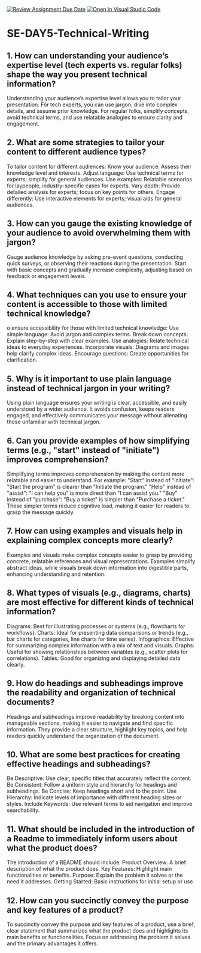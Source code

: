 [![Review Assignment Due Date](https://classroom.github.com/assets/deadline-readme-button-22041afd0340ce965d47ae6ef1cefeee28c7c493a6346c4f15d667ab976d596c.svg)](https://classroom.github.com/a/zsAR-pyY)
[![Open in Visual Studio Code](https://classroom.github.com/assets/open-in-vscode-2e0aaae1b6195c2367325f4f02e2d04e9abb55f0b24a779b69b11b9e10269abc.svg)](https://classroom.github.com/online_ide?assignment_repo_id=15645862&assignment_repo_type=AssignmentRepo)
# SE-DAY5-Technical-Writing
## 1. How can understanding your audience’s expertise level (tech experts vs. regular folks) shape the way you present technical information?
Understanding your audience’s expertise level allows you to tailor your presentation. For tech experts, you can use jargon, dive into complex details, and assume prior knowledge. For regular folks, simplify concepts, avoid technical terms, and use relatable analogies to ensure clarity and engagement.
## 2. What are some strategies to tailor your content to different audience types?
To tailor content for different audiences:
Know your audience: Assess their knowledge level and interests.
Adjust language: Use technical terms for experts; simplify for general audiences.
Use examples: Relatable scenarios for laypeople, industry-specific cases for experts.
Vary depth: Provide detailed analysis for experts; focus on key points for others.
Engage differently: Use interactive elements for experts; visual aids for general audiences.
## 3. How can you gauge the existing knowledge of your audience to avoid overwhelming them with jargon?
Gauge audience knowledge by asking pre-event questions, conducting quick surveys, or observing their reactions during the presentation. Start with basic concepts and gradually increase complexity, adjusting based on feedback or engagement levels.
## 4. What techniques can you use to ensure your content is accessible to those with limited technical knowledge?
o ensure accessibility for those with limited technical knowledge:
Use simple language: Avoid jargon and complex terms.
Break down concepts: Explain step-by-step with clear examples.
Use analogies: Relate technical ideas to everyday experiences.
Incorporate visuals: Diagrams and images help clarify complex ideas.
Encourage questions: Create opportunities for clarification.
## 5. Why is it important to use plain language instead of technical jargon in your writing?
Using plain language ensures your writing is clear, accessible, and easily understood by a wider audience. It avoids confusion, keeps readers engaged, and effectively communicates your message without alienating those unfamiliar with technical jargon.
## 6. Can you provide examples of how simplifying terms (e.g., "start" instead of "initiate") improves comprehension?
Simplifying terms improves comprehension by making the content more relatable and easier to understand. For example:
"Start" instead of "initiate": "Start the program" is clearer than "Initiate the program."
"Help" instead of "assist": "I can help you" is more direct than "I can assist you."
"Buy" instead of "purchase": "Buy a ticket" is simpler than "Purchase a ticket."
These simpler terms reduce cognitive load, making it easier for readers to grasp the message quickly.
## 7. How can using examples and visuals help in explaining complex concepts more clearly?
Examples and visuals make complex concepts easier to grasp by providing concrete, relatable references and visual representations. Examples simplify abstract ideas, while visuals break down information into digestible parts, enhancing understanding and retention.
## 8. What types of visuals (e.g., diagrams, charts) are most effective for different kinds of technical information?
Diagrams: Best for illustrating processes or systems (e.g., flowcharts for workflows).
Charts: Ideal for presenting data comparisons or trends (e.g., bar charts for categories, line charts for time series).
Infographics: Effective for summarizing complex information with a mix of text and visuals.
Graphs: Useful for showing relationships between variables (e.g., scatter plots for correlations).
Tables: Good for organizing and displaying detailed data clearly.
## 9. How do headings and subheadings improve the readability and organization of technical documents?
Headings and subheadings improve readability by breaking content into manageable sections, making it easier to navigate and find specific information. They provide a clear structure, highlight key topics, and help readers quickly understand the organization of the document.
## 10. What are some best practices for creating effective headings and subheadings?
Be Descriptive: Use clear, specific titles that accurately reflect the content.
Be Consistent: Follow a uniform style and hierarchy for headings and subheadings.
Be Concise: Keep headings short and to the point.
Use Hierarchy: Indicate levels of importance with different heading sizes or styles.
Include Keywords: Use relevant terms to aid navigation and improve searchability.
## 11. What should be included in the introduction of a Readme to immediately inform users about what the product does?
The introduction of a README should include:
Product Overview: A brief description of what the product does.
Key Features: Highlight main functionalities or benefits.
Purpose: Explain the problem it solves or the need it addresses.
Getting Started: Basic instructions for initial setup or use.
## 12. How can you succinctly convey the purpose and key features of a product?
To succinctly convey the purpose and key features of a product, use a brief, clear statement that summarizes what the product does and highlights its main benefits or functionalities. Focus on addressing the problem it solves and the primary advantages it offers.
